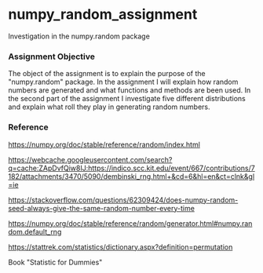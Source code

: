 # numpy_random_assignment
Investigation in the numpy.random package

### Assignment Objective
The object of the assignment is to explain the purpose of the "numpy.random" package.
In the assignment I will explain how random numbers are generated and what functions
and methods are been used. In the second part of the assignment I investigate five different 
distributions and explain what roll they play in generating random numbers.

### Reference
https://numpy.org/doc/stable/reference/random/index.html

https://webcache.googleusercontent.com/search?q=cache:ZApDvfQiw8IJ:https://indico.scc.kit.edu/event/667/contributions/7182/attachments/3470/5090/dembinski_rng.html+&cd=6&hl=en&ct=clnk&gl=ie

https://stackoverflow.com/questions/62309424/does-numpy-random-seed-always-give-the-same-random-number-every-time

https://numpy.org/doc/stable/reference/random/generator.html#numpy.random.default_rng

https://stattrek.com/statistics/dictionary.aspx?definition=permutation

Book "Statistic for Dummies"

